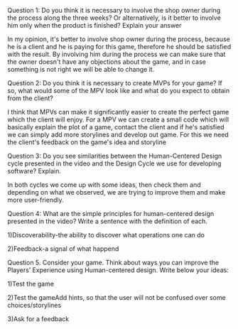 Question 1: Do you think it is necessary to involve the shop owner during the process along the three weeks? Or alternatively, is it better to involve him only when the product is finished? Explain your answer

In my opinion, it's better to involve shop owner during the process, because he is a client and he is paying for this game, therefore he should be satisfied with the result. By involving him during the process we can make sure that the owner doesn't have any objections about the game, and in case something is not right we will be able to change it.

Question 2: Do you think it is necessary to create MVPs for your game? If so, what would some of the MPV look like and what do you expect to obtain from the client?

I think that MPVs can make it significantly easier to create the perfect game which the client will enjoy. For a MPV we can create a small code which will basically explain the plot of a game, contact the client and if he's satisfied we can simply add more storylines and develop out game. For this we need the client's feedback on the game's idea and storyline

Question 3: Do you see similarities between the Human-Centered Design cycle presented in the video and the Design Cycle we use for developing software? Explain.

In both cycles we come up with some ideas, then check them and depending on what we observed, we are trying to improve them and make more user-friendly.

Question 4: What are the simple principles for human-centered design presented in the video? Write a sentence with the definition of each.

1)Discoverability-the ability to discover what operations one can do

2)Feedback-a signal of what happend

Question 5. Consider your game. Think about ways you can improve the Players’ Experience using Human-centered design. Write below your ideas:

1)Test the game

2)Test the gameAdd hints, so that the user will not be confused over some choices/storylines

3)Ask for a feedback
